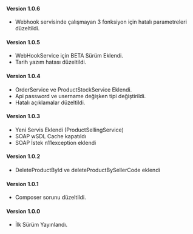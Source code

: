 #### Version 1.0.6
* Webhook servisinde çalışmayan 3 fonksiyon için hatalı parametreleri düzeltildi.

#### Version 1.0.5
* WebHookService için BETA Sürüm Eklendi.
* Tarih yazım hatası düzeltildi.

#### Version 1.0.4
* OrderService ve ProductStockService Eklendi.
* Api password ve username değişken tipi değiştirildi.
* Hatalı açıklamalar düzeltildi.

#### Version 1.0.3
* Yeni Servis Eklendi (ProductSellingService)
* SOAP wSDL Cache kapatıldı
* SOAP İstek n11exception eklendi

#### Version 1.0.2
* DeleteProductById ve deleteProductBySellerCode eklendi

#### Version 1.0.1
* Composer sorunu düzeltildi.

#### Version 1.0.0
* İlk Sürüm Yayınlandı.
